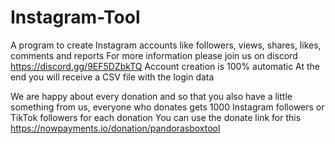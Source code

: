 # Instagram-Tool
A program to create Instagram accounts like followers, views, shares, likes, comments and reports 
For more information please join us on discord https://discord.gg/9EF5DZbkTQ
Account creation is 100% automatic At the end you will receive a CSV file with the login data

We are happy about every donation and so that you also have a little something from us, everyone who donates gets 1000 Instagram followers or TikTok followers for each donation
You can use the donate link for this
https://nowpayments.io/donation/pandorasboxtool
